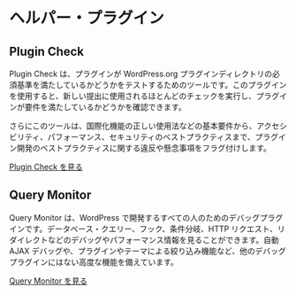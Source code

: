 <!-- 
# Helper Plugins
 -->
# ヘルパー・プラグイン

## Plugin Check

<!--
Plugin Check is a tool for testing whether your plugin meets the required standards for the WordPress.org plugin directory. With this plugin you will be able to run most of the checks used for new submissions, and check if your plugin meets the requirements.
-->

Plugin Check は、プラグインが WordPress.org プラグインディレクトリの必須基準を満たしているかどうかをテストするためのツールです。このプラグインを使用すると、新しい提出に使用されるほとんどのチェックを実行し、プラグインが要件を満たしているかどうかを確認できます。

<!--
Additionally, the tool flags violations or concerns around plugin development best practices, from basic requirements like correct usage of internationalization functions to accessibility, performance, and security best practices.
-->

さらにこのツールは、国際化機能の正しい使用法などの基本要件から、アクセシビリティ、パフォーマンス、セキュリティのベストプラクティスまで、プラグイン開発のベストプラクティスに関する違反や懸念事項をフラグ付けします。

<!--
[Visit Plugin Check](https://wordpress.org/plugins/plugin-check/)
-->

[Plugin Check を見る](https://wordpress.org/plugins/plugin-check/)

## Query Monitor

<!-- 
Query Monitor is a debugging plugin for anyone developing with WordPress. You can view debugging and performance information on database queries, hooks, conditionals, HTTP requests, redirects and more. It has some advanced features not available in other debugging plugins, including automatic AJAX debugging and the ability to narrow down things by plugin or theme.
 -->
Query Monitor は、WordPress で開発するすべての人のためのデバッグプラグインです。データベース・クエリー、フック、条件分岐、HTTP リクエスト、リダイレクトなどのデバッグやパフォーマンス情報を見ることができます。自動 AJAX デバッグや、プラグインやテーマによる絞り込み機能など、他のデバッグプラグインにはない高度な機能を備えています。

<!-- 
[Visit Query Monitor](https://wordpress.org/plugins/query-monitor/)
 -->
[Query Monitor を見る](https://wordpress.org/plugins/query-monitor/)
